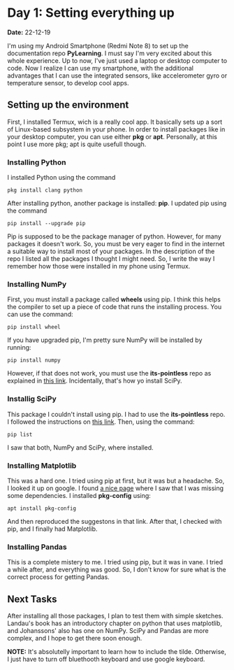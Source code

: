 # Day 1: Setting everything up

**Date:** 22-12-19

I'm using my Android Smartphone (Redmi Note 8) to set up the documentation repo **PyLearning**. I must say I'm very excited about this whole experience. Up to now, I've just used a laptop or desktop computer to code. Now I realize I can use my smartphone, with the additional advantages that I can use the integrated sensors, like accelerometer gyro or temperature sensor, to develop cool apps.

## Setting up the environment

First, I installed Termux, wich is a really cool app. It basically sets up a sort of Linux-based subsystem in your phone. In order to install packages like in your desktop computer, you can use either **pkg** or **apt**. Personally, at this point I use more pkg; apt is quite usefull though.

### Installing Python

I installed Python using the command

```
pkg install clang python
```

After installing python, another package is installed: **pip**. I updated pip using the command

```
pip install --upgrade pip
```

Pip is supposed to be the package manager of python. However, for many packages it doesn't work. So, you must be very eager to find in the internet a suitable way to install most of your packages. In the description of the repo I listed all the packages I thought I might need. So, I write the way I remember how those were installed in my phone using Termux.

### Installing NumPy

First, you must install a package called **wheels** using pip. I think this helps the compiler to set up a piece of code that runs the installing process. You can use the command:

```
pip install wheel
```

If you have upgraded pip, I'm pretty sure NumPy will be installed by running:

```
pip install numpy
```

However, if that does not work, you must use the **its-pointless** repo as explained in [this link](https://wiki.termux.com/wiki/Installing_Scipy_The_Easy_Way). Incidentally, that's how yo install SciPy.

### Installig SciPy

This package I couldn't install using pip. I had to use the **its-pointless** repo. I followed the instructions on [this link](https://wiki.termux.com/wiki/Installing_Scipy_The_Easy_Way). Then, using the command:

```
pip list
```

I saw that both, NumPy and SciPy, where installed.

### Installing Matplotlib

This was a hard one. I tried using pip at first, but it was but a headache. So, I looked it up on google. I found [a nice page](https://github.com/termux/termux-packages/issues/3761) where I saw that I was missing some dependencies. I installed **pkg-config** using:

```
apt install pkg-config
```

And then reproduced the suggestons in that link. After that, I checked with pip, and I finally had Matplotlib.

### Installing Pandas

This is a complete mistery to me. I tried using pip, but it was in vane. I tried a while after, and everything was good. So, I don't know for sure what is the correct process for getting Pandas.

## Next Tasks

After installing all those packages, I plan to test them with simple sketches. Landau's book has an introductory chapter on python that uses matplotlib, and Johanssons' also has one on NumPy. SciPy and Pandas are more complex, and I hope to get there soon enough. 


**NOTE:** It's absolutelly important to learn how to include the tilde. Otherwise, I just have to turn off bluethooth keyboard and use google keyboard.